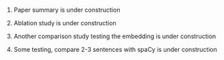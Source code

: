 1. Paper summary is under construction

2. Ablation study is under construction

3. Another comparison study testing the embedding is under construction

4. Some testing, compare 2-3 sentences with spaCy is under construction
